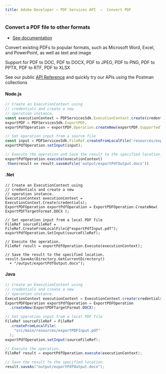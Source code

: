 ```yaml
---
title: Adobe Developer — PDF Services API  —  Convert PDF
---
```


<TextBlock slots="heading, buttons, text, text1, text2" theme="dark" hasCodeBlock className="bgBlue link"/>

### Convert a PDF file to other formats

- [See documentation](/document-services/docs/overview/pdf-services-api/)

Convert existing PDFs to popular formats, such as Microsoft Word, Excel, and PowerPoint, as well as text and image

Support for PDF to DOC, PDF to DOCX, PDF to JPEG, PDF to PNG, PDF to PPTX, PDF to RTF, PDF to XLSX

See our public [API Reference](https://documentcloud.adobe.com/document-services/index.html#post-exportPDF) and quickly try our APIs using the Postman collections

<CodeBlock slots="heading, code" repeat="3" languages="js,.net,java" />

#### Node.js

```js
// Create an ExecutionContext using
// credentials and create a new
// operation instance.
const executionContext = PDFServicesSdk.ExecutionContext.create(credentials),
exportPDF = PDFServicesSdk.ExportPDF,
exportPdfOperation = exportPDF.Operation.createNew(exportPDF.SupportedTargetFormats.DOCX);

// Set operation input from a source file
const input = PDFServicesSdk.FileRef.createFromLocalFile('resources/exportPDFInput.pdf');
exportPdfOperation.setInput(input);

// Execute the operation and Save the result to the specified location.
exportPdfOperation.execute(executionContext)
.then(result => result.saveAsFile('output/exportPdfOutput.docx'))
```

#### .Net

```clike
// Create an ExecutionContext using
// credentials and create a new
// operation instance.
ExecutionContext executionContext = ExecutionContext.Create(credentials);
ExportPDFOperation exportPdfOperation = ExportPDFOperation.CreateNew( ExportPDFTargetFormat.DOCX );

// Set operation input from a local PDF file
FileRef sourceFileRef = FileRef.CreateFromLocalFile(@"exportPdfInput.pdf");
exportPdfOperation.SetInput(sourceFileRef);

// Execute the operation.
FileRef result = exportPdfOperation.Execute(executionContext);

// Save the result to the specified location.
result.SaveAs(Directory.GetCurrentDirectory()
  + "/output/exportPdfOutput.docx");
```

#### Java

```java
// Create an ExecutionContext using
// credentials and create a new
// operation instance.
ExecutionContext executionContext = ExecutionContext.create(credentials);
ExportPDFOperation exportPdfOperation = ExportPDFOperation
  .createNew(ExportPDFTargetFormat.DOCX);

// Set operation input from a local PDF file
FileRef sourceFileRef = FileRef
  .createFromLocalFile(
    "src/main/resources/exportPDFInput.pdf"
  );
exportPdfOperation.setInput(sourceFileRef);

// Execute the operation.
FileRef result = exportPdfOperation.execute(executionContext);

// Save the result to the specified location.
result.saveAs("output/exportPdfOutput.docx");
```